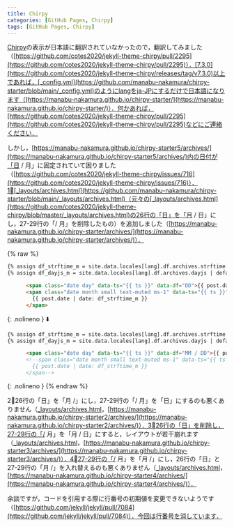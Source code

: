 ```yaml
---
title: Chirpy
categories: [GitHub Pages, Chirpy]
tags: [GitHub Pages, Chirpy]
---
```

[Chirpy](https://github.com/cotes2020/jekyll-theme-chirpy)の表示が日本語に翻訳されていなかったので，翻訳してみました（[https://github.com/cotes2020/jekyll-theme-chirpy/pull/2295](https://github.com/cotes2020/jekyll-theme-chirpy/pull/2295)）．[7.3.0](https://github.com/cotes2020/jekyll-theme-chirpy/releases/tag/v7.3.0)以上であれば，[_config.yml](https://github.com/manabu-nakamura/chirpy-starter/blob/main/_config.yml)のようにlangをja-JPにするだけで日本語になります（[https://manabu-nakamura.github.io/chirpy-starter/](https://manabu-nakamura.github.io/chirpy-starter/)）．何かあれば，[https://github.com/cotes2020/jekyll-theme-chirpy/pull/2295](https://github.com/cotes2020/jekyll-theme-chirpy/pull/2295)などにご連絡ください．

しかし，[https://manabu-nakamura.github.io/chirpy-starter5/archives/](https://manabu-nakamura.github.io/chirpy-starter5/archives/)内の日付が「日 / 月」に固定されていて困りました（[https://github.com/cotes2020/jekyll-theme-chirpy/issues/716](https://github.com/cotes2020/jekyll-theme-chirpy/issues/716)）．1⃣[_layouts/archives.html](https://github.com/manabu-nakamura/chirpy-starter/blob/main/_layouts/archives.html)（元々の[_layouts/archives.html](https://github.com/cotes2020/jekyll-theme-chirpy/blob/master/_layouts/archives.html)の26行の「日」を「月 / 日」にし，27-29行の「/ 月」を削除したもの）を追加しました（[https://manabu-nakamura.github.io/chirpy-starter/archives/](https://manabu-nakamura.github.io/chirpy-starter/archives/)）．

{% raw %}
```html
{% assign df_strftime_m = site.data.locales[lang].df.archives.strftime | default: '/ %m' %}
{% assign df_dayjs_m = site.data.locales[lang].df.archives.dayjs | default: '/ MM' %}

      <span class="date day" data-ts="{{ ts }}" data-df="DD">{{ post.date | date: '%d' }}</span>
      <span class="date month small text-muted ms-1" data-ts="{{ ts }}" data-df="{{ df_dayjs_m }}">
        {{ post.date | date: df_strftime_m }}
      </span>
```
{: .nolineno }
⬇️
```html
{% assign df_strftime_m = site.data.locales[lang].df.archives.strftime | default: '/ %m' %}
{% assign df_dayjs_m = site.data.locales[lang].df.archives.dayjs | default: '/ MM' %}

      <span class="date day" data-ts="{{ ts }}" data-df="MM / DD">{{ post.date | date: '%m / %d' }}</span>
      <!--span class="date month small text-muted ms-1" data-ts="{{ ts }}" data-df="{{ df_dayjs_m }}">
        {{ post.date | date: df_strftime_m }}
      </span-->
```
{: .nolineno }
{% endraw %}

2⃣26行の「日」を「月 /」にし，27-29行の「/ 月」を「日」にするのも悪くありません（[_layouts/archives.html](https://github.com/manabu-nakamura/chirpy-starter2/blob/main/_layouts/archives.html)，[https://manabu-nakamura.github.io/chirpy-starter2/archives/](https://manabu-nakamura.github.io/chirpy-starter2/archives/)）．3⃣26行の「日」を削除し，27-29行の「/ 月」を「月 / 日」にすると，レイアウトが若干崩れます（[_layouts/archives.html](https://github.com/manabu-nakamura/chirpy-starter3/blob/main/_layouts/archives.html)，[https://manabu-nakamura.github.io/chirpy-starter3/archives/](https://manabu-nakamura.github.io/chirpy-starter3/archives/)）．4⃣27-29行の「/ 月」を「月 /」にし，26行の「日」と27-29行の「月 /」を入れ替えるのも悪くありません（[_layouts/archives.html](https://github.com/manabu-nakamura/chirpy-starter4/blob/main/_layouts/archives.html)，[https://manabu-nakamura.github.io/chirpy-starter4/archives/](https://manabu-nakamura.github.io/chirpy-starter4/archives/)）．

余談ですが，コードを引用する際に行番号の初期値を変更できないようです（[https://github.com/jekyll/jekyll/pull/7084](https://github.com/jekyll/jekyll/pull/7084)）．今回は行番号を消しています．